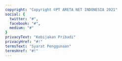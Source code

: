 ```yaml
---
copyright: "Copyright ©PT ARETA NET INDONESIA 2021"
social: {
  twitter: "#",
  facebook: "#",
  medium: "#"
}
privacyText: "Kebijakan Pribadi"
privacyHref: "#!"
termsText: "Syarat Penggunaan"
termsHref: "#!"
---
```

